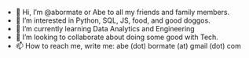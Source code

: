 - 👋 Hi, I’m @abormate or Abe to all my friends and family members.
- 👀 I’m interested in Python, SQL, JS, food, and good doggos.
- 🌱 I’m currently learning Data Analytics and Engineering
- 💞️ I’m looking to collaborate about doing some good with Tech.
- 📫 How to reach me, write me: abe (dot) bormate (at) gmail (dot) com

<!---
abormate/abormate is a ✨ special ✨ repository because its `README.md` (this file) appears on your GitHub profile.
You can click the Preview link to take a look at your changes.
--->
